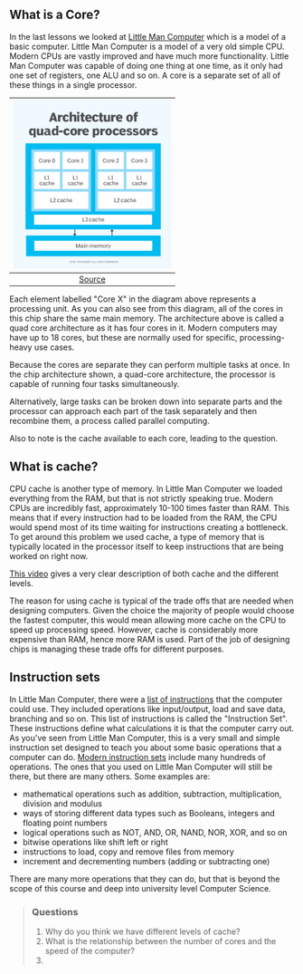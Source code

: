 ## What is a Core?

In the last lessons we looked at [Little Man Computer](https://peterhigginson.co.uk/lmc/) which is a model of a basic computer. Little Man Computer is a model of a very old simple CPU. Modern CPUs are vastly improved and have much more functionality. Little Man Computer was capable of doing one thing at one time, as it only had one set of registers, one ALU and so on. A core is a separate set of all of these things in a single processor.

|![quad core diagram](assets/quad_core.png "Quad Core")|
|:--:|
|[Source](https://www.techtarget.com/whatis/definition/quad-core-processor)|

Each element labelled "Core X" in the diagram above represents a processing unit. As you can also see from this diagram, all of the cores in this chip share the same main memory. The architecture above is called a quad core architecture as it has four cores in it. Modern computers may have up to 18 cores, but these are normally used for specific, processing-heavy use cases.

Because the cores are separate they can perform multiple tasks at once. In the chip architecture shown, a quad-core architecture, the processor is capable of running four tasks simultaneously. 

Alternatively, large tasks can be broken down into separate parts and the processor can approach each part of the task separately and then recombine them, a process called parallel computing. 

Also to note is the cache available to each core, leading to the question.

## What is cache?

CPU cache is another type of memory. In Little Man Computer we loaded everything from the RAM, but that is not strictly speaking true. Modern CPUs are incredibly fast, approximately 10-100 times faster than RAM. This means that if every instruction had to be loaded from the RAM, the CPU would spend most of its time waiting for instructions creating a bottleneck. To get around this problem we used cache, a type of memory that is typically located in the processor itself to keep instructions that are being worked on right now. 

[This video](https://youtu.be/yi0FhRqDJfo) gives a very clear description of both cache and the different levels.

The reason for using cache is typical of the trade offs that are needed when designing computers. Given the choice the majority of people would choose the fastest computer, this would mean allowing more cache on the CPU to speed up processing speed. However, cache is considerably more expensive than RAM, hence more RAM is used. Part of the job of designing chips is managing these trade offs for different purposes.

## Instruction sets
In Little Man Computer, there were a [list of instructions](https://peterhigginson.co.uk/lmc/help.html) that the computer could use. They included operations like input/output, load and save data, branching and so on. This list of instructions is called the "Instruction Set". These instructions define what calculations it is that the computer carry out. As you've seen from Little Man Computer, this is a very small and simple instruction set designed to teach you about some basic operations that a computer can do. [Modern instruction sets](https://www.felixcloutier.com/x86/) include many hundreds of operations. The ones that you used on Little Man Computer will still be there, but there are many others. Some examples are:

- mathematical operations such as addition, subtraction, multiplication, division and modulus
- ways of storing different data types such as Booleans, integers and floating point numbers
- logical operations such as NOT, AND, OR, NAND, NOR, XOR, and so on
- bitwise operations like shift left or right
- instructions to load, copy and remove files from memory
- increment and decrementing numbers (adding or subtracting one)

There are many more operations that they can do, but that is beyond the scope of this course and deep into university level Computer Science.

  > ### Questions
  > 1. Why do you think we have different levels of cache?
  > 2. What is the relationship between the number of cores and the speed of the computer?
  > 3. 
